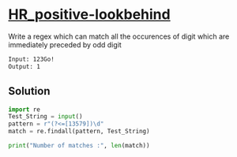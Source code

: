 # [HR_positive-lookbehind](https://www.hackerrank.com/challenges/positive-lookbehind)

Write a regex which can match all the occurences of digit which are immediately preceded by odd digit

```txt
Input: 123Go!
Output: 1
```

## Solution

```py
import re
Test_String = input()
pattern = r"(?<=[13579])\d"
match = re.findall(pattern, Test_String)

print("Number of matches :", len(match))
```
